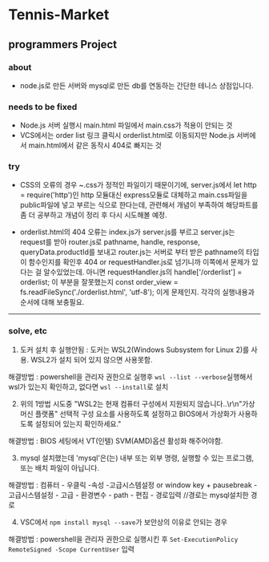 # Tennis-Market
## programmers Project

### about
- node.js로 만든 서버와 mysql로 만든 db를 연동하는 간단한 테니스 상점입니다.


### needs to be fixed
- Node.js 서버 실행시 main.html 파일에서 main.css가 적용이 안되는 것
- VCS에서는 order list 링크 클릭시 orderlist.html로 이동되지만 Node.js 서버에서 main.html에서 같은 동작시 404로 빠지는 것


### try
- CSS의 오류의 경우 ~.css가 정적인 파일이기 때문이기에, server.js에서 let http = require('http')인 http 모듈대신 express모듈로 대체하고 main.css파일을 public파일에 넣고 부르는 식으로 한다는데, 관련해서 개념이 부족하여 해당파트를 좀 더 공부하고 개념이 정리 후 다시 시도해볼 예정.
  
- orderlist.html의 404 오류는 index.js가 server.js를 부르고 server.js는 request를 받아 router.js로 pathname, handle, response, queryData.productId를 보내고 router.js는 서버로 부터 받은 pathname의 타입이 함수인지를 확인후 404 or requestHandler.js로 넘기니까 이쪽에서 문제가 있다는 걸 알수있었는데. 
  아니면 requestHandler.js의 handle['/orderlist'] = orderlist; 이 부분을 잘못했는지 const order_view = fs.readFileSync('./orderlist.html', 'utf-8'); 이게 문제인지. 각각의 실행내용과 순서에 대해 보충필요.
---
### solve, etc
1. 도커 설치 후 실행안됨 : 도커는 WSL2(Windows Subsystem for Linux 2)를 사용. WSL2가 설치 되어 있지 않으면 사용못함.

  해결방법 : powershell을 관리자 권한으로 실행후 `wsl --list --verbose`실행해서 wsl가 있는지 확인하고, 없다면 `wsl --install`로 설치

2. 위의 1방법 시도중 "WSL2는 현재 컴퓨터 구성에서 지원되지 않습니다..\r\n\"가상 머신 플랫폼\" 선택적 구성 요소를 사용하도록 설정하고 BIOS에서 가상화가 사용하도록 설정되어 있는지 확인하세요."

  해결방법 : BIOS 세팅에서 VT(인텔) SVM(AMD)옵션 활성화 해주어야함.

3. mysql 설치했는데 'mysql'은(는) 내부 또는 외부 명령, 실행할 수 있는 프로그램, 또는 배치 파일이 아닙니다.

  해결방법 : 컴퓨터 - 우클릭 -속성 -고급시스템설정 or window key + pausebreak - 고급시스템설정 - 고급 - 환경변수 - path - 편집 - 경로입력 //경로는 mysql설치한 경로

4. VSC에서 `npm install mysql --save`가 보안상의 이유로 안되는 경우

  해결방법 : powershell을 관리자 권한으로 실행시킨 후 `Set-ExecutionPolicy RemoteSigned -Scope CurrentUser` 입력
